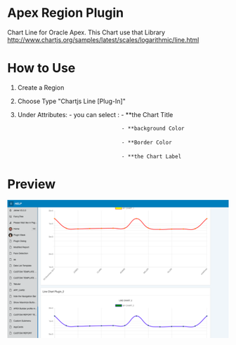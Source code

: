 # Apex Region Plugin
Chart Line for Oracle Apex. This Chart use that Library http://www.chartjs.org/samples/latest/scales/logarithmic/line.html

# How to Use
1. Create a Region
2. Choose Type "Chartjs Line [Plug-In]"
3. Under Attributes: - you can select : - **the Chart Title

                                        - **background Color
                                        
                                        - **Border Color
                                        
                                        - **the Chart Label

# Preview

![](https://github.com/allipierre/Chart-Line-for-Oracle-Apex/blob/master/Chart-Line.png)
